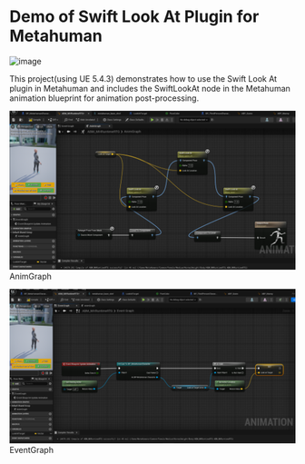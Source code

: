 # Demo of Swift Look At Plugin for Metahuman

![image](https://github.com/Kontiki-Games/Metahuman_SLA/blob/main/img/metahuman_sla2.gif)

This project(using UE 5.4.3) demonstrates how to use the Swift Look At plugin in Metahuman and includes the SwiftLookAt node in the Metahuman animation blueprint for animation post-processing.

![image](https://github.com/Kontiki-Games/Metahuman_SLA/blob/main/img/abm_mhruntimertg_animgraph.png)
AnimGraph


![image](https://github.com/Kontiki-Games/Metahuman_SLA/blob/main/img/abm_mhruntimertg_eventgraph.png)
EventGraph
